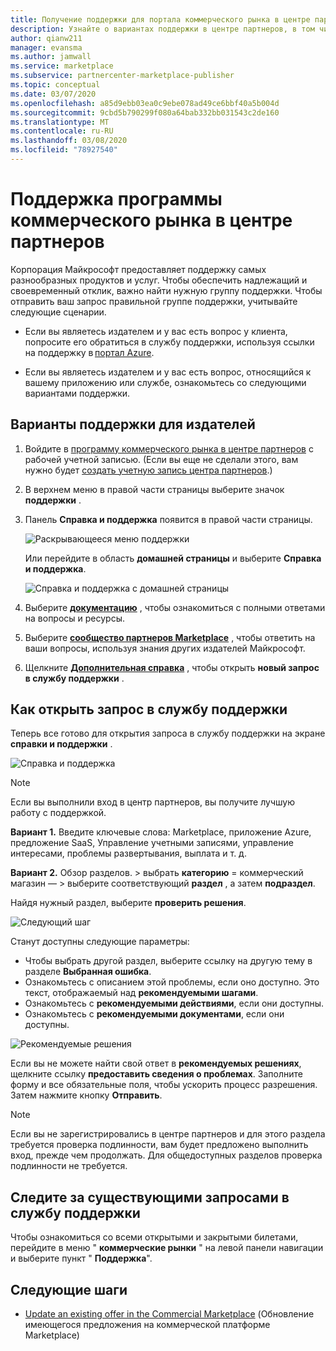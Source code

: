 ```yaml
---
title: Получение поддержки для портала коммерческого рынка в центре партнеров
description: Узнайте о вариантах поддержки в центре партнеров, в том числе о том, как отправить запрос в службу поддержки.
author: qianw211
manager: evansma
ms.author: jamwall
ms.service: marketplace
ms.subservice: partnercenter-marketplace-publisher
ms.topic: conceptual
ms.date: 03/07/2020
ms.openlocfilehash: a85d9ebb03ea0c9ebe078ad49ce6bbf40a5b004d
ms.sourcegitcommit: 9cbd5b790299f080a64bab332bb031543c2de160
ms.translationtype: MT
ms.contentlocale: ru-RU
ms.lasthandoff: 03/08/2020
ms.locfileid: "78927540"
---
```

# <a name="support-for-the-commercial-marketplace-program-in-partner-center"></a>Поддержка программы коммерческого рынка в центре партнеров

Корпорация Майкрософт предоставляет поддержку самых разнообразных продуктов и услуг. Чтобы обеспечить надлежащий и своевременный отклик, важно найти нужную группу поддержки. Чтобы отправить ваш запрос правильной группе поддержки, учитывайте следующие сценарии. 

- Если вы являетесь издателем и у вас есть вопрос у клиента, попросите его обратиться в службу поддержки, используя ссылки на поддержку в [портал Azure](https://portal.azure.com/). 

- Если вы являетесь издателем и у вас есть вопрос, относящийся к вашему приложению или службе, ознакомьтесь со следующими вариантами поддержки.

## <a name="support-options-for-publishers"></a>Варианты поддержки для издателей

1. Войдите в [программу коммерческого рынка в центре партнеров](https://partner.microsoft.com/dashboard/commercial-marketplace/overview) с рабочей учетной записью. (Если вы еще не сделали этого, вам нужно будет [создать учетную запись центра партнеров](./create-account.md).)

2. В верхнем меню в правой части страницы выберите значок **поддержки** . 
 
3. Панель **Справка и поддержка** появится в правой части страницы. 
 
   ![Раскрывающееся меню поддержки](./media/commercial-marketplace-support-pane.png)

    Или перейдите в область **домашней страницы** и выберите **Справка и поддержка**.

   ![Справка и поддержка с домашней страницы](./media/homepage-help-support.png)

4. Выберите **[документацию](../index.yml)** , чтобы ознакомиться с полными ответами на вопросы и ресурсы. 

5. Выберите **[сообщество партнеров Marketplace](https://www.microsoftpartnercommunity.com/t5/Azure-Marketplace-and-AppSource/bd-p/2222)** , чтобы ответить на ваши вопросы, используя знания других издателей Майкрософт. 

6. Щелкните **[Дополнительная справка](https://aka.ms/marketplacepublishersupport)** , чтобы открыть **новый запрос в службу поддержки** .  

## <a name="how-to-open-a-support-ticket"></a>Как открыть запрос в службу поддержки

Теперь все готово для открытия запроса в службу поддержки на экране **справки и поддержки** .

![Справка и поддержка](./media/help-and-support.png)

>[!Note]
>Если вы выполнили вход в центр партнеров, вы получите лучшую работу с поддержкой.

**Вариант 1.** Введите ключевые слова: Marketplace, приложение Azure, предложение SaaS, Управление учетными записями, управление интересами, проблемы развертывания, выплата и т. д.

**Вариант 2.** Обзор разделов. > выбрать **категорию** = коммерческий магазин — > выберите соответствующий **раздел** , а затем **подраздел**.

Найдя нужный раздел, выберите **проверить решения**.

![Следующий шаг](./media/next-step.png)

Станут доступны следующие параметры:

* Чтобы выбрать другой раздел, выберите ссылку на другую тему в разделе **Выбранная ошибка**.
* Ознакомьтесь с описанием этой проблемы, если оно доступно.  Это текст, отображаемый над **рекомендуемыми шагами**.
* Ознакомьтесь с **рекомендуемыми действиями**, если они доступны.
* Ознакомьтесь с **рекомендуемыми документами**, если они доступны.

![Рекомендуемые решения](./media/recommended-solutions.png)

Если вы не можете найти свой ответ в **рекомендуемых решениях**, щелкните ссылку **предоставить сведения о проблемах**.  Заполните форму и все обязательные поля, чтобы ускорить процесс разрешения.  Затем нажмите кнопку **Отправить**.

>[!Note]
>Если вы не зарегистрировались в центре партнеров и для этого раздела требуется проверка подлинности, вам будет предложено выполнить вход, прежде чем продолжать.  Для общедоступных разделов проверка подлинности не требуется.

## <a name="track-your-existing-support-requests"></a>Следите за существующими запросами в службу поддержки 

Чтобы ознакомиться со всеми открытыми и закрытыми билетами, перейдите в меню " **коммерческие рынки** " на левой панели навигации и выберите пункт " **Поддержка**".

## <a name="next-steps"></a>Следующие шаги

- [Update an existing offer in the Commercial Marketplace](./update-existing-offer.md) (Обновление имеющегося предложения на коммерческой платформе Marketplace)
